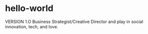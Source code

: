 # hello-world
VERSION 1.O
Business Strategist/Creative Director and play in social innovation, tech, and love. 
